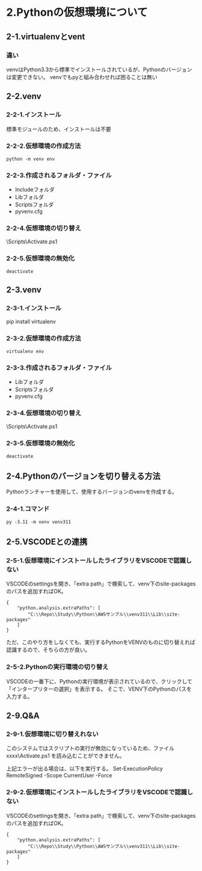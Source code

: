 # 2.Pythonの仮想環境について

## 2-1.virtualenvとvent

### 違い

venvはPython3.3から標準でインストールされているが、Pythonのバージョンは変更できない。
venvでもpyと組み合わせれば困ることは無い

## 2-2.venv

### 2-2-1.インストール

標準モジュールのため、インストールは不要

### 2-2-2.仮想環境の作成方法

`python -m venv env`

### 2-2-3.作成されるフォルダ・ファイル

* Includeフォルダ
* Libフォルダ
* Scriptsフォルダ
* pyvenv.cfg

### 2-2-4.仮想環境の切り替え

\Scripts\Activate.ps1

### 2-2-5.仮想環境の無効化

`deactivate`

## 2-3.venv

### 2-3-1.インストール

pip install virtualenv

### 2-3-2.仮想環境の作成方法

`virtualenv env`

### 2-3-3.作成されるフォルダ・ファイル

* Libフォルダ
* Scriptsフォルダ
* pyvenv.cfg

### 2-3-4.仮想環境の切り替え

\Scripts\Activate.ps1

### 2-3-5.仮想環境の無効化

`deactivate`

## 2-4.Pythonのバージョンを切り替える方法

Pythonランチャーを使用して、使用するバージョンのvenvを作成する。

### 2-4-1.コマンド

`py -3.11 -m venv venv311`

## 2-5.VSCODEとの連携

### 2-5-1.仮想環境にインストールしたライブラリをVSCODEで認識しない

VSCODEのsettingsを開き、「extra path」で検索して、venv下のsite-packagesのパスを追加すればOK。

```
{
    "python.analysis.extraPaths": [
        "C:\\Repo\\Study\\Python\\AWSサンプル\\venv311\\Lib\\site-packages"
    ]
}
```

ただ、このやり方をしなくても、実行するPythonをVENVのものに切り替えれば認識するので、そちらの方が良い。

### 2-5-2.Pythonの実行環境の切り替え

VSCODEの一番下に、Pythonの実行環境が表示されているので、クリックして「インタープリターの選択」を表示する。
そこで、VENV下のPythonのパスを入力する。


## 2-9.Q&A

### 2-9-1.仮想環境に切り替えれない

このシステムではスクリプトの実行が無効になっているため、ファイル xxxx\Activate.ps1 を読み込むことができません。

上記エラーが出る場合は、以下を実行する。
Set-ExecutionPolicy RemoteSigned -Scope CurrentUser -Force

### 2-9-2.仮想環境にインストールしたライブラリをVSCODEで認識しない

VSCODEのsettingsを開き、「extra path」で検索して、venv下のsite-packagesのパスを追加すればOK。

```
{
    "python.analysis.extraPaths": [
        "C:\\Repo\\Study\\Python\\AWSサンプル\\venv311\\Lib\\site-packages"
    ]
}
```